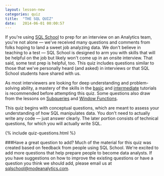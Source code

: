 ```yaml
---
layout: lesson-new
categories: quiz
title:  "THE SQL QUIZ"
date:   2014-06-01 00:00:57
---
```


If you're using [SQL School](/) to prep for an interview on an Analytics team, you're not alone &mdash; we've received many questions and comments from folks hoping to land a sweet job analyzing data. We don't believe in teaching to a test &mdash; SQL School is designed to arm you with skills that will be helpful on the job but likely won't come up in an onsite interview. That said, some test prep is helpful, too. This quiz includes questions similar to those that we've personally heard (and asked) in interviews or that SQL School students have shared with us.


As most interviewers are looking for deep understanding and problem-solving ability, a mastery of the skills in the [basic](/the-basics/basic-concepts.html) and [intermediate](/intermediate/aggregation-functions.html) tutorials is recommended before attempting this quiz. Some questions also draw from the lessons on [Subqueries](/advanced/subqueries.html) and [Window Functions](/advanced/window-functions.html).

This quiz begins with conceptual questions, which are meant to assess your understanding of how SQL manipulates data. You don't need to actually write any code &mdash; just answer clearly. The later portion consists of technical questions, for which you will actually write SQL.

{% include quiz-questions.html %}

###Have a great question to add?
Much of the material for this quiz was created based on feedback from people using SQL School. We're excited to add more questions that help prepare people to become data analysts. If you have suggestions on how to improve the existing questions or have a question you think we should add, please email us at [sqlschool@modeanalytics.com](mailto:sqlschool@modeanalytics.com).